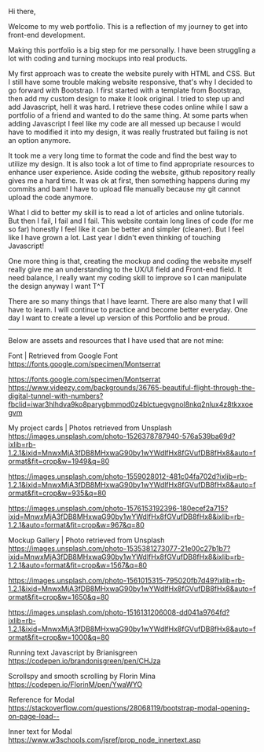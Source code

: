 Hi there,

Welcome to my web portfolio. This is a reflection of my journey to get into front-end development.

Making this portfolio is a big step for me personally. I have been struggling a lot with coding and turning mockups into real products. 

My first approach was to create the website purely with HTML and CSS. But I still have some trouble making website responsive, that's why I decided to go forward with Bootstrap. I first started with a template from Bootstrap, then add my custom design to make it look original. I tried to step up and add Javascript, hell it was hard. I retrieve these codes online while I saw a portfolio of a friend and wanted to do the same thing. At some parts when adding Javascript I feel like my code are all messed up because I would have to modified it into my design, it was really frustrated but failing is not an option anymore. 

It took me a very long time to format the code and find the best way to utilize my design. It is also took a lot of time to find appropriate resources to enhance user experience. Aside coding the website, github repository really gives me a hard time. It was ok at first, then something happens during my commits and bam! I have to upload file manually because my git cannot upload the code anymore. 

What I did to better my skill is to read a lot of articles and online tutorials. But then I fail, I fail and I fail. This website contain long lines of code (for me so far) honestly I feel like it can be better and simpler (cleaner). But I feel like I have grown a lot. Last year I didn't even thinking of touching Javascript! 

One more thing is that, creating the mockup and coding the website myself really give me an understanding to the UX/UI field and Front-end field. It need balance, I really want my coding skill to improve so I can manipulate the design anyway I want  T^T 

There are so many things that I have learnt. There are also many that I will have to learn. I will continue to practice and become better everyday. One day I want to create a level up version of this Portfolio and be proud. 

--------------------------------------------------------------
Below are assets and resources that I have used that are not mine:

Font | Retrieved from Google Font
https://fonts.google.com/specimen/Montserrat

https://fonts.google.com/specimen/Montserrat
https://www.videezy.com/backgrounds/36765-beautiful-flight-through-the-digital-tunnel-with-numbers?fbclid=iwar3hlhdva9ko8parygbmmpd0z4blctuegvgnol8nkq2nlux4z8tkxxoegvm

My project cards | Photos retrieved from Unsplash
https://images.unsplash.com/photo-1526378787940-576a539ba69d?ixlib=rb-1.2.1&ixid=MnwxMjA3fDB8MHxwaG90by1wYWdlfHx8fGVufDB8fHx8&auto=format&fit=crop&w=1949&q=80

https://images.unsplash.com/photo-1559028012-481c04fa702d?ixlib=rb-1.2.1&ixid=MnwxMjA3fDB8MHxwaG90by1wYWdlfHx8fGVufDB8fHx8&auto=format&fit=crop&w=935&q=80

https://images.unsplash.com/photo-1576153192396-180ecef2a715?ixid=MnwxMjA3fDB8MHxwaG90by1wYWdlfHx8fGVufDB8fHx8&ixlib=rb-1.2.1&auto=format&fit=crop&w=967&q=80

Mockup Gallery | Photo retrieved from Unsplash
https://images.unsplash.com/photo-1535381273077-21e00c27b1b7?ixid=MnwxMjA3fDB8MHxwaG90by1wYWdlfHx8fGVufDB8fHx8&ixlib=rb-1.2.1&auto=format&fit=crop&w=1567&q=80

https://images.unsplash.com/photo-1561015315-795020fb7d49?ixlib=rb-1.2.1&ixid=MnwxMjA3fDB8MHxwaG90by1wYWdlfHx8fGVufDB8fHx8&auto=format&fit=crop&w=1650&q=80

https://images.unsplash.com/photo-1516131206008-dd041a9764fd?ixlib=rb-1.2.1&ixid=MnwxMjA3fDB8MHxwaG90by1wYWdlfHx8fGVufDB8fHx8&auto=format&fit=crop&w=1000&q=80

Running text Javascript by Brianisgreen
https://codepen.io/brandonisgreen/pen/CHJza

Scrollspy and smooth scrolling by Florin Mina
https://codepen.io/FlorinM/pen/YwaWYO

Reference for Modal
https://stackoverflow.com/questions/28068119/bootstrap-modal-opening-on-page-load--

Inner text for Modal
https://www.w3schools.com/jsref/prop_node_innertext.asp